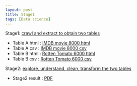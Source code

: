 ```yaml
---
layout: post
title: Stage1
tags: [Data science]
---
```


Stage1: [crawl and extract to obtain two tables](https://sites.google.com/site/anhaidgroup/courses/cs-638-fall-2016/project/stage-1)

* Table A html : [IMDB movie 8000 html](https://drive.google.com/file/d/0B93R4jyn0EfRRDREU3prVlpXVjg/view?usp=sharing)
* Table A csv : [IMDB movie 8000 csv](https://drive.google.com/file/d/0B93R4jyn0EfRdDNvVC1YMkF5aU0/view?usp=sharing)
* Table B html : [Rotten Tomato 6000 html](https://drive.google.com/open?id=0B-LRCz94qwYEbDhTS2VQeHh5OG8)
* Table B csv : [Rotten Tomato 6000 csv](https://drive.google.com/open?id=0B-LRCz94qwYEbGJIUnExUjJ1Qnc)

Stage2: [explore, understand, clean, transform the two tables](https://sites.google.com/site/anhaidgroup/courses/cs-638-fall-2016/project/stage-2)

* Stage2 result : [PDF](https://drive.google.com/open?id=0B93R4jyn0EfRcmpKV1FpNHpUWDA)
